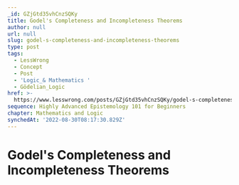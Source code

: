 ```yaml
---
_id: GZjGtd35vhCnzSQKy
title: Godel's Completeness and Incompleteness Theorems
author: null
url: null
slug: godel-s-completeness-and-incompleteness-theorems
type: post
tags:
  - LessWrong
  - Concept
  - Post
  - 'Logic_& Mathematics '
  - Gödelian_Logic
href: >-
  https://www.lesswrong.com/posts/GZjGtd35vhCnzSQKy/godel-s-completeness-and-incompleteness-theorems
sequence: Highly Advanced Epistemology 101 for Beginners
chapter: Mathematics and Logic
synchedAt: '2022-08-30T08:17:30.829Z'
---
```


# Godel's Completeness and Incompleteness Theorems
